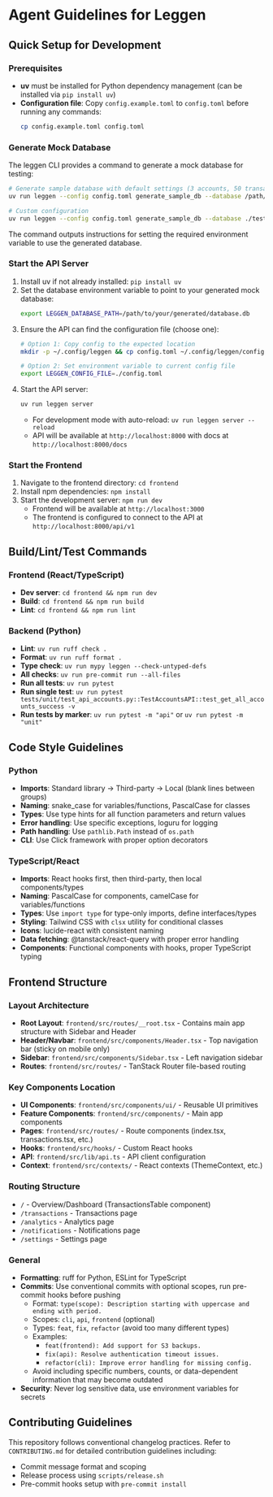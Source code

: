 # Agent Guidelines for Leggen

## Quick Setup for Development

### Prerequisites
- **uv** must be installed for Python dependency management (can be installed via `pip install uv`)
- **Configuration file**: Copy `config.example.toml` to `config.toml` before running any commands:
  ```bash
  cp config.example.toml config.toml
  ```

### Generate Mock Database
The leggen CLI provides a command to generate a mock database for testing:

```bash
# Generate sample database with default settings (3 accounts, 50 transactions each)
uv run leggen --config config.toml generate_sample_db --database /path/to/test.db --force

# Custom configuration
uv run leggen --config config.toml generate_sample_db --database ./test-data.db --accounts 5 --transactions 100 --force
```

The command outputs instructions for setting the required environment variable to use the generated database.

### Start the API Server
1. Install uv if not already installed: `pip install uv`
2. Set the database environment variable to point to your generated mock database:
   ```bash
   export LEGGEN_DATABASE_PATH=/path/to/your/generated/database.db
   ```
3. Ensure the API can find the configuration file (choose one):
   ```bash
   # Option 1: Copy config to the expected location
   mkdir -p ~/.config/leggen && cp config.toml ~/.config/leggen/config.toml
   
   # Option 2: Set environment variable to current config file
   export LEGGEN_CONFIG_FILE=./config.toml
   ```
4. Start the API server:
   ```bash
   uv run leggen server
   ```
   - For development mode with auto-reload: `uv run leggen server --reload`
   - API will be available at `http://localhost:8000` with docs at `http://localhost:8000/docs`

### Start the Frontend
1. Navigate to the frontend directory: `cd frontend`
2. Install npm dependencies: `npm install`
3. Start the development server: `npm run dev`
   - Frontend will be available at `http://localhost:3000`
   - The frontend is configured to connect to the API at `http://localhost:8000/api/v1`

## Build/Lint/Test Commands

### Frontend (React/TypeScript)
- **Dev server**: `cd frontend && npm run dev`
- **Build**: `cd frontend && npm run build`
- **Lint**: `cd frontend && npm run lint`

### Backend (Python)
- **Lint**: `uv run ruff check .`
- **Format**: `uv run ruff format .`
- **Type check**: `uv run mypy leggen --check-untyped-defs`
- **All checks**: `uv run pre-commit run --all-files`
- **Run all tests**: `uv run pytest`
- **Run single test**: `uv run pytest tests/unit/test_api_accounts.py::TestAccountsAPI::test_get_all_accounts_success -v`
- **Run tests by marker**: `uv run pytest -m "api"` or `uv run pytest -m "unit"`

## Code Style Guidelines

### Python
- **Imports**: Standard library → Third-party → Local (blank lines between groups)
- **Naming**: snake_case for variables/functions, PascalCase for classes
- **Types**: Use type hints for all function parameters and return values
- **Error handling**: Use specific exceptions, loguru for logging
- **Path handling**: Use `pathlib.Path` instead of `os.path`
- **CLI**: Use Click framework with proper option decorators

### TypeScript/React
- **Imports**: React hooks first, then third-party, then local components/types
- **Naming**: PascalCase for components, camelCase for variables/functions
- **Types**: Use `import type` for type-only imports, define interfaces/types
- **Styling**: Tailwind CSS with `clsx` utility for conditional classes
- **Icons**: lucide-react with consistent naming
- **Data fetching**: @tanstack/react-query with proper error handling
- **Components**: Functional components with hooks, proper TypeScript typing

## Frontend Structure

### Layout Architecture
- **Root Layout**: `frontend/src/routes/__root.tsx` - Contains main app structure with Sidebar and Header
- **Header/Navbar**: `frontend/src/components/Header.tsx` - Top navigation bar (sticky on mobile only)
- **Sidebar**: `frontend/src/components/Sidebar.tsx` - Left navigation sidebar
- **Routes**: `frontend/src/routes/` - TanStack Router file-based routing

### Key Components Location
- **UI Components**: `frontend/src/components/ui/` - Reusable UI primitives
- **Feature Components**: `frontend/src/components/` - Main app components
- **Pages**: `frontend/src/routes/` - Route components (index.tsx, transactions.tsx, etc.)
- **Hooks**: `frontend/src/hooks/` - Custom React hooks
- **API**: `frontend/src/lib/api.ts` - API client configuration
- **Context**: `frontend/src/contexts/` - React contexts (ThemeContext, etc.)

### Routing Structure
- `/` - Overview/Dashboard (TransactionsTable component)
- `/transactions` - Transactions page
- `/analytics` - Analytics page
- `/notifications` - Notifications page
- `/settings` - Settings page

### General
- **Formatting**: ruff for Python, ESLint for TypeScript
- **Commits**: Use conventional commits with optional scopes, run pre-commit hooks before pushing
  - Format: `type(scope): Description starting with uppercase and ending with period.`
  - Scopes: `cli`, `api`, `frontend` (optional)
  - Types: `feat`, `fix`, `refactor` (avoid too many different types)
  - Examples:
    - `feat(frontend): Add support for S3 backups.`
    - `fix(api): Resolve authentication timeout issues.`
    - `refactor(cli): Improve error handling for missing config.`
  - Avoid including specific numbers, counts, or data-dependent information that may become outdated
- **Security**: Never log sensitive data, use environment variables for secrets

## Contributing Guidelines

This repository follows conventional changelog practices. Refer to `CONTRIBUTING.md` for detailed contribution guidelines including:
- Commit message format and scoping
- Release process using `scripts/release.sh`
- Pre-commit hooks setup with `pre-commit install`
